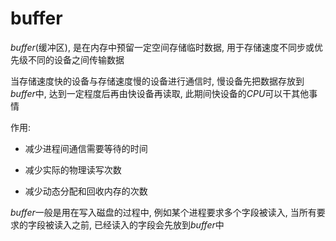 <!--
 * @Description: 
 * @Version: 1.0
 * @Author: dalao
 * @Email:  
 * @Date: 2022-02-13 19:00:24
 * @LastEditors: dalao
 * @LastEditTime: 2022-04-16 11:27:06
-->

# buffer

$buffer$(缓冲区), 是在内存中预留一定空间存储临时数据, 用于存储速度不同步或优先级不同的设备之间传输数据

当存储速度快的设备与存储速度慢的设备进行通信时, 慢设备先把数据存放到$buffer$中, 达到一定程度后再由快设备再读取, 此期间快设备的$CPU$可以干其他事情

作用:

- 减少进程间通信需要等待的时间

- 减少实际的物理读写次数

- 减少动态分配和回收内存的次数

$buffer$一般是用在写入磁盘的过程中, 例如某个进程要求多个字段被读入, 当所有要求的字段被读入之前, 已经读入的字段会先放到$buffer$中
